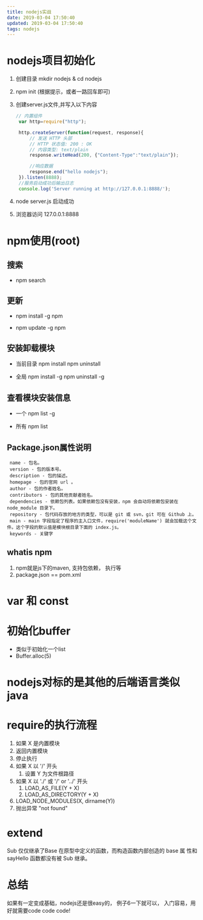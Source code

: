 ```yaml
---
title: nodejs实战
date: 2019-03-04 17:50:40
updated: 2019-03-04 17:50:40
tags: nodejs
---
```

# nodejs项目初始化
  1. 创建目录 mkdir nodejs & cd nodejs

  2. npm init (根据提示，或者一路回车即可)

  3. 创建server.js文件,并写入以下内容
     ``` javascript
     // 内置组件  
      var http=require("http");
     
      http.createServer(function(request, response){
          // 发送 HTTP 头部 
          // HTTP 状态值: 200 : OK
          // 内容类型: text/plain
          response.writeHead(200, {"Content-Type":"text/plain"});
     
          //响应数据
          response.end("hello nodejs");
      }).listen(8888);
      //服务启动成功后输出日志
      console.log('Server running at http://127.0.0.1:8888/'); 
     ```

  4. node server.js 启动成功

  5. 浏览器访问 127.0.0.1:8888

     
# npm使用(root)



## 搜索
+ npm search <mould>

  

## 更新
+ npm install -g npm

+ npm update -g npm

  

## 安装卸载模块
   + 当前目录
     npm install <mould>
     npm uninstall <mould>

   + 全局
     npm install -g <mould>
     npm uninstall -g <mould>

     
## 查看模块安装信息
   + 一个
     npm list -g

   + 所有
     npm list <mould>

     
## Package.json属性说明
   ```
    name - 包名。
    version - 包的版本号。
    description - 包的描述。
    homepage - 包的官网 url 。
    author - 包的作者姓名。
    contributors - 包的其他贡献者姓名。
    dependencies - 依赖包列表。如果依赖包没有安装，npm 会自动将依赖包安装在 node_module 目录下。
    repository - 包代码存放的地方的类型，可以是 git 或 svn，git 可在 Github 上。
    main - main 字段指定了程序的主入口文件，require('moduleName') 就会加载这个文件。这个字段的默认值是模块根目录下面的 index.js。
    keywords - 关键字
   ```


## whatis npm

   1. npm就是js下的maven, 支持包依赖， 执行等
   2. package.json == pom.xml



# var 和 const



# 初始化buffer

  + 类似于初始化一个list
  + Buffer.alloc(5)



# nodejs对标的是其他的后端语言类似java



# require的执行流程

1.  如果 X 是内置模块
   1.  返回内置模块
   2.  停止执行
2. 如果 X 以 '/' 开头
   1. 设置 Y 为文件根路径
3. 如果 X 以 './' 或 '/' or '../' 开头
   1. LOAD_AS_FILE(Y + X)
   2. LOAD_AS_DIRECTORY(Y + X)
4. LOAD_NODE_MODULES(X, dirname(Y))
5. 抛出异常 "not found"

# extend

Sub 仅仅继承了Base 在原型中定义的函数，而构造函数内部创造的 base 属 性和 sayHello 函数都没有被 Sub 继承。



# 总结

如果有一定变成基础，nodejs还是很easy的， 例子6一下就可以， 入门容易，用好就需要code code code!
